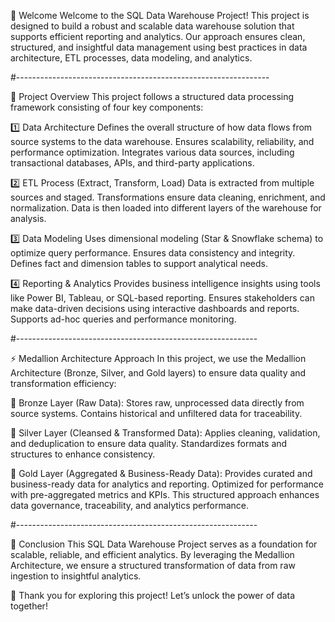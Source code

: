 🚀 Welcome
Welcome to the SQL Data Warehouse Project! This project is designed to build a robust and scalable data warehouse solution that supports efficient reporting and analytics. Our approach ensures clean, structured, and insightful data management using best practices in data architecture, ETL processes, data modeling, and analytics. 


#--------------------------------------------------------------- 

📌 Project Overview
This project follows a structured data processing framework consisting of four key components:

1️⃣ Data Architecture
Defines the overall structure of how data flows from source systems to the data warehouse.
Ensures scalability, reliability, and performance optimization.
Integrates various data sources, including transactional databases, APIs, and third-party applications.


2️⃣ ETL Process (Extract, Transform, Load)
Data is extracted from multiple sources and staged.
Transformations ensure data cleaning, enrichment, and normalization.
Data is then loaded into different layers of the warehouse for analysis.


3️⃣ Data Modeling
Uses dimensional modeling (Star & Snowflake schema) to optimize query performance.
Ensures data consistency and integrity.
Defines fact and dimension tables to support analytical needs.


4️⃣ Reporting & Analytics
Provides business intelligence insights using tools like Power BI, Tableau, or SQL-based reporting.
Ensures stakeholders can make data-driven decisions using interactive dashboards and reports.
Supports ad-hoc queries and performance monitoring.

#------------------------------------------------------------

⚡ Medallion Architecture Approach
In this project, we use the Medallion Architecture (Bronze, Silver, and Gold layers) to ensure data quality and transformation efficiency:

🔹 Bronze Layer (Raw Data):
Stores raw, unprocessed data directly from source systems.
Contains historical and unfiltered data for traceability.


🔸 Silver Layer (Cleansed & Transformed Data):
Applies cleaning, validation, and deduplication to ensure data quality.
Standardizes formats and structures to enhance consistency.


🏅 Gold Layer (Aggregated & Business-Ready Data):
Provides curated and business-ready data for analytics and reporting.
Optimized for performance with pre-aggregated metrics and KPIs.
This structured approach enhances data governance, traceability, and analytics performance.

#------------------------------------------------------------

🎯 Conclusion
This SQL Data Warehouse Project serves as a foundation for scalable, reliable, and efficient analytics. By leveraging the Medallion Architecture, we ensure a structured transformation of data from raw ingestion to insightful analytics.

🚀 Thank you for exploring this project! Let’s unlock the power of data together!
